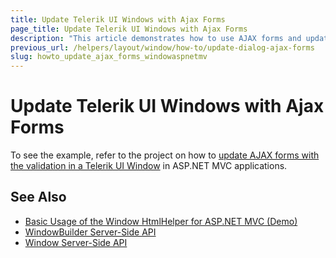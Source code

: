 ```yaml
---
title: Update Telerik UI Windows with Ajax Forms
page_title: Update Telerik UI Windows with Ajax Forms
description: "This article demonstrates how to use AJAX forms and update the Kendo UI Window with the validation fetched from the controller in ASP.NET MVC applications."
previous_url: /helpers/layout/window/how-to/update-dialog-ajax-forms
slug: howto_update_ajax_forms_windowaspnetmv
---
```


# Update Telerik UI Windows with Ajax Forms

To see the example, refer to the project on how to [update AJAX forms with the validation in a Telerik UI Window](https://github.com/telerik/ui-for-aspnet-mvc-examples/tree/master/window/KendoWindow-Ajax-Form) in ASP.NET MVC applications.

## See Also

* [Basic Usage of the Window HtmlHelper for ASP.NET MVC (Demo)](https://demos.telerik.com/aspnet-mc/window)
* [WindowBuilder Server-Side API](https://docs.telerik.com/aspnet-mvc/api/Kendo.Mvc.UI.Fluent/WindowBuilder)
* [Window Server-Side API](/api/window)
